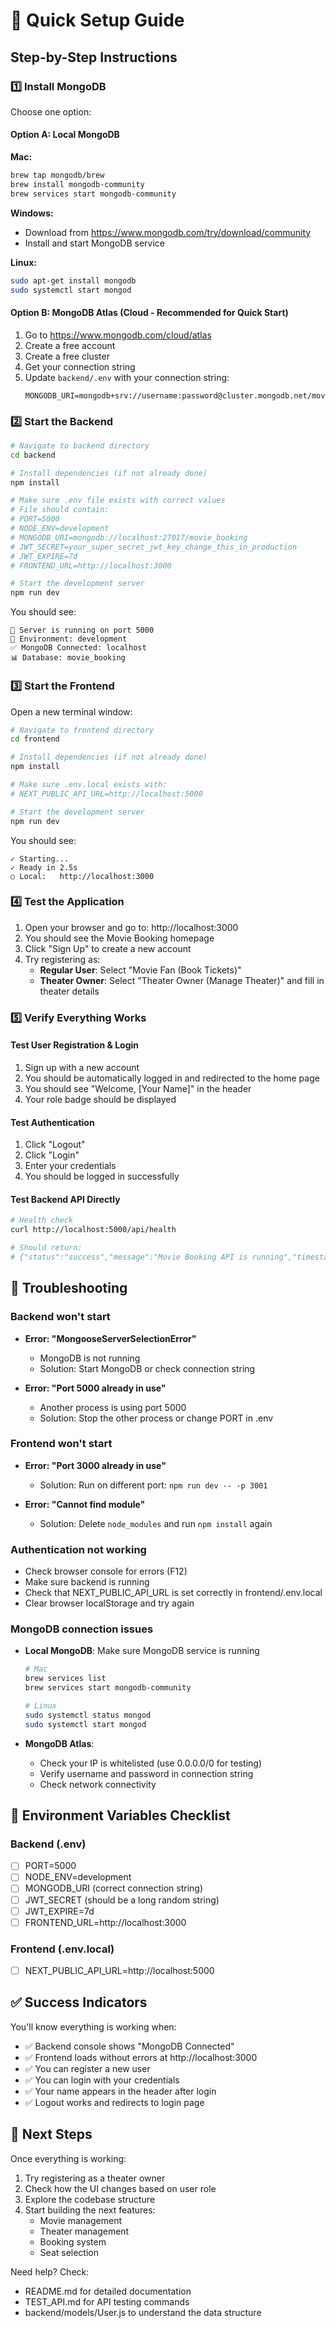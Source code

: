 # 🚀 Quick Setup Guide

## Step-by-Step Instructions

### 1️⃣ Install MongoDB

Choose one option:

#### Option A: Local MongoDB
**Mac:**
```bash
brew tap mongodb/brew
brew install mongodb-community
brew services start mongodb-community
```

**Windows:**
- Download from https://www.mongodb.com/try/download/community
- Install and start MongoDB service

**Linux:**
```bash
sudo apt-get install mongodb
sudo systemctl start mongod
```

#### Option B: MongoDB Atlas (Cloud - Recommended for Quick Start)
1. Go to https://www.mongodb.com/cloud/atlas
2. Create a free account
3. Create a free cluster
4. Get your connection string
5. Update `backend/.env` with your connection string:
   ```
   MONGODB_URI=mongodb+srv://username:password@cluster.mongodb.net/movie_booking
   ```

### 2️⃣ Start the Backend

```bash
# Navigate to backend directory
cd backend

# Install dependencies (if not already done)
npm install

# Make sure .env file exists with correct values
# File should contain:
# PORT=5000
# NODE_ENV=development
# MONGODB_URI=mongodb://localhost:27017/movie_booking
# JWT_SECRET=your_super_secret_jwt_key_change_this_in_production
# JWT_EXPIRE=7d
# FRONTEND_URL=http://localhost:3000

# Start the development server
npm run dev
```

You should see:
```
🚀 Server is running on port 5000
📍 Environment: development
✅ MongoDB Connected: localhost
📊 Database: movie_booking
```

### 3️⃣ Start the Frontend

Open a new terminal window:

```bash
# Navigate to frontend directory
cd frontend

# Install dependencies (if not already done)
npm install

# Make sure .env.local exists with:
# NEXT_PUBLIC_API_URL=http://localhost:5000

# Start the development server
npm run dev
```

You should see:
```
✓ Starting...
✓ Ready in 2.5s
○ Local:   http://localhost:3000
```

### 4️⃣ Test the Application

1. Open your browser and go to: http://localhost:3000
2. You should see the Movie Booking homepage
3. Click "Sign Up" to create a new account
4. Try registering as:
   - **Regular User**: Select "Movie Fan (Book Tickets)"
   - **Theater Owner**: Select "Theater Owner (Manage Theater)" and fill in theater details

### 5️⃣ Verify Everything Works

#### Test User Registration & Login
1. Sign up with a new account
2. You should be automatically logged in and redirected to the home page
3. You should see "Welcome, [Your Name]" in the header
4. Your role badge should be displayed

#### Test Authentication
1. Click "Logout"
2. Click "Login"
3. Enter your credentials
4. You should be logged in successfully

#### Test Backend API Directly
```bash
# Health check
curl http://localhost:5000/api/health

# Should return:
# {"status":"success","message":"Movie Booking API is running","timestamp":"..."}
```

## 🐛 Troubleshooting

### Backend won't start
- **Error: "MongooseServerSelectionError"**
  - MongoDB is not running
  - Solution: Start MongoDB or check connection string

- **Error: "Port 5000 already in use"**
  - Another process is using port 5000
  - Solution: Stop the other process or change PORT in .env

### Frontend won't start
- **Error: "Port 3000 already in use"**
  - Solution: Run on different port: `npm run dev -- -p 3001`

- **Error: "Cannot find module"**
  - Solution: Delete `node_modules` and run `npm install` again

### Authentication not working
- Check browser console for errors (F12)
- Make sure backend is running
- Check that NEXT_PUBLIC_API_URL is set correctly in frontend/.env.local
- Clear browser localStorage and try again

### MongoDB connection issues
- **Local MongoDB**: Make sure MongoDB service is running
  ```bash
  # Mac
  brew services list
  brew services start mongodb-community
  
  # Linux
  sudo systemctl status mongod
  sudo systemctl start mongod
  ```

- **MongoDB Atlas**: 
  - Check your IP is whitelisted (use 0.0.0.0/0 for testing)
  - Verify username and password in connection string
  - Check network connectivity

## 📝 Environment Variables Checklist

### Backend (.env)
- [ ] PORT=5000
- [ ] NODE_ENV=development
- [ ] MONGODB_URI (correct connection string)
- [ ] JWT_SECRET (should be a long random string)
- [ ] JWT_EXPIRE=7d
- [ ] FRONTEND_URL=http://localhost:3000

### Frontend (.env.local)
- [ ] NEXT_PUBLIC_API_URL=http://localhost:5000

## ✅ Success Indicators

You'll know everything is working when:
- ✅ Backend console shows "MongoDB Connected"
- ✅ Frontend loads without errors at http://localhost:3000
- ✅ You can register a new user
- ✅ You can login with your credentials
- ✅ Your name appears in the header after login
- ✅ Logout works and redirects to login page

## 🎉 Next Steps

Once everything is working:
1. Try registering as a theater owner
2. Check how the UI changes based on user role
3. Explore the codebase structure
4. Start building the next features:
   - Movie management
   - Theater management
   - Booking system
   - Seat selection

Need help? Check:
- README.md for detailed documentation
- TEST_API.md for API testing commands
- backend/models/User.js to understand the data structure

